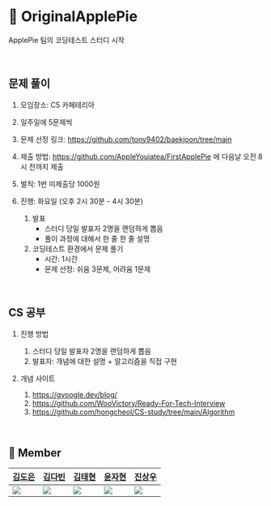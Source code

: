# 🍎  OriginalApplePie
ApplePie 팀의 코딩테스트 스터디 시작

<br>

## 문제 풀이

1. 모임장소: C5 카페테리아
2. 일주일에 5문제씩 
3. 문제 선정 링크: https://github.com/tony9402/baekjoon/tree/main
4. 제출 방법: https://github.com/AppleYoujatea/FirstApplePie 에 다음날 오전 8시 전까지 제출 <br/>
5. 벌칙: 1번 미제출당 1000원

6. 진행: 화요일 (오후 2시 30분 - 4시 30분)
    1. 발표
        - 스터디 당일 발표자 2명을 랜덤하게 뽑음
        - 풀이 과정에 대해서 한 줄 한 줄 설명
    2. 코딩테스트 환경에서 문제 풀기
        * 시간: 1시간
        * 문제 선정: 쉬움 3문제, 어려움 1문제

<br>

## CS 공부

1. 진행 방법
    1. 스터디 당일 발표자 2명을 랜덤하게 뽑음
    2. 발표자: 개념에 대한 설명 + 알고리즘을 직접 구현

2. 개념 사이트
    1. https://gyoogle.dev/blog/
    2. https://github.com/WooVictory/Ready-For-Tech-Interview
    3. https://github.com/hongcheol/CS-study/tree/main/Algorithm

<br>

## 👥   Member

|[김도은](https://github.com/whaeundo25)|[김다빈](https://github.com/kdb1217)|[김태현](https://github.com/unboxing96)|[윤자현](https://github.com/yunwkgus)|[진상우](https://github.com/Jin-s-work)|
|---|---|---|---|---|
|<img src="https://github.com/whaeundo25.png">|<img src="https://github.com/kdb1217.png">|<img src="https://github.com/unboxing96.png">|<img src="https://github.com/yunwkgus.png">|<img src="https://github.com/Jin-s-work.png">|

